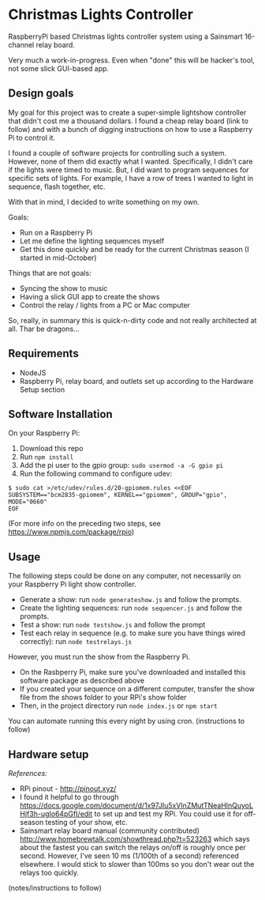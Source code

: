 # Christmas Lights Controller

RaspberryPi based Christmas lights controller system using a Sainsmart 16-channel relay board.

Very much a work-in-progress. Even when "done" this will be hacker's tool, not some slick GUI-based app.

## Design goals

My goal for this project was to create a super-simple lightshow controller that didn't cost me a thousand dollars. I found a cheap relay board (link to follow) and with a bunch of digging instructions on how to use a Raspberry Pi to control it. 

I found a couple of software projects for controlling such a system. However, none of them did exactly what I wanted. Specifically, I didn't care if the lights were timed to music. But, I did want to program sequences for specific sets of lights. For example, I have a row of trees I wanted to light in sequence, flash together, etc.

With that in mind, I decided to write something on my own. 

Goals:

* Run on a Raspberry Pi
* Let me define the lighting sequences myself
* Get this done quickly and be ready for the current Christmas season (I started in mid-October)

Things that are not goals:

* Syncing the show to music
* Having a slick GUI app to create the shows
* Control the relay / lights from a PC or Mac computer

So, really, in summary this is quick-n-dirty code and not really architected at all. Thar be dragons...

## Requirements

* NodeJS
* Raspberry Pi, relay board, and outlets set up according to the Hardware Setup section

## Software Installation

On your Raspberry Pi:

1. Download this repo
2. Run `npm install`
3. Add the pi user to the gpio group: `sudo usermod -a -G gpio pi`
4. Run the following command to configure udev:

```shell
$ sudo cat >/etc/udev/rules.d/20-gpiomem.rules <<EOF
SUBSYSTEM=="bcm2835-gpiomem", KERNEL=="gpiomem", GROUP="gpio", MODE="0660"
EOF
```

(For more info on the preceding two steps, see https://www.npmjs.com/package/rpio)

## Usage

The following steps could be done on any computer, not necessarily on your Raspberry Pi light show controller.

* Generate a show: run `node generateshow.js` and follow the prompts.
* Create the lighting sequences: run `node sequencer.js` and follow the prompts.
* Test a show: run `node testshow.js` and follow the prompt
* Test each relay in sequence (e.g. to make sure you have things wired correctly): run `node testrelays.js`

However, you must run the show from the Raspberry Pi.

* On the Rasbperry Pi, make sure you've downloaded and installed this software package as described above
* If you created your sequence on a different computer, transfer the show file from the shows folder to your RPi's show folder
* Then, in the project directory run `node index.js` or `npm start`

You can automate running this every night by using cron. (instructions to follow)

## Hardware setup


*References:*

* RPi pinout - http://pinout.xyz/
* I found it helpful to go through https://docs.google.com/document/d/1x97JIu5xVInZMutTNeaHlnQuyoLHjf3h-ugIo64pGfI/edit to set up and test my RPi. You could use it for off-season testing of your show, etc. 
* Sainsmart relay board manual (community contributed) http://www.homebrewtalk.com/showthread.php?t=523263 which says about the fastest you can switch the relays on/off is roughly once per second. However, I've seen 10 ms (1/100th of a second) referenced elsewhere. I would stick to slower than 100ms so you don't wear out the relays too quickly. 


(notes/instructions to follow)